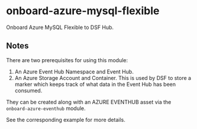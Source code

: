 # onboard-azure-mysql-flexible
Onboard Azure MySQL Flexible to DSF Hub.

## Notes
There are two prerequisites for using this module:
1. An Azure Event Hub Namespace and Event Hub. 
2. An Azure Storage Account and Container. This is used by DSF to store a marker which keeps track of what data in the Event Hub has been consumed.

They can be created along with an AZURE EVENTHUB asset via the ``onboard-azure-eventhub`` module.

See the corresponding example for more details.